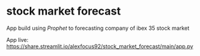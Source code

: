 # stock market forecast
App build using *Prophet* to forecasting company of ibex 35 stock market

App live: https://share.streamlit.io/alexfocus92/stock_market_forecast/main/app.py
